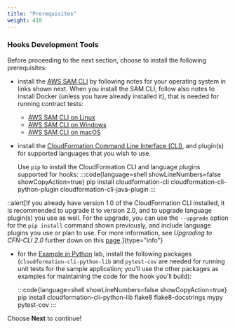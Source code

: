 ```yaml
---
title: "Prerequisites"
weight: 410
---
```


### Hooks Development Tools
Before proceeding to the next section, choose to install the following prerequisites:

* install the [AWS SAM CLI](https://docs.aws.amazon.com/serverless-application-model/latest/developerguide/serverless-sam-reference.html#serverless-sam-cli) by following notes for your operating system in links shown next. When you install the SAM CLI, follow also notes to install Docker (unless you have already installed it), that is needed for running contract tests:

  - [AWS SAM CLI on Linux](https://docs.aws.amazon.com/serverless-application-model/latest/developerguide/serverless-sam-cli-install-linux.html)
  - [AWS SAM CLI on Windows](https://docs.aws.amazon.com/serverless-application-model/latest/developerguide/serverless-sam-cli-install-windows.html)
  - [AWS SAM CLI on macOS](https://docs.aws.amazon.com/serverless-application-model/latest/developerguide/serverless-sam-cli-install-mac.html)

* install the [CloudFormation Command Line Interface (CLI)](https://docs.aws.amazon.com/cloudformation-cli/latest/userguide/what-is-cloudformation-cli.html), and plugin(s) for supported languages that you wish to use.

  Use `pip` to install the CloudFormation CLI and language plugins supported for hooks:
  :::code{language=shell showLineNumbers=false showCopyAction=true}
  pip install cloudformation-cli cloudformation-cli-python-plugin cloudformation-cli-java-plugin
  :::

::alert[If you already have version 1.0 of the CloudFormation CLI installed, it is recommended to upgrade it to version 2.0, and to upgrade language plugin(s) you use as well. For the upgrade, you can use the `--upgrade` option for the `pip install` command shown previously, and include language plugins you use or plan to use. For more information, see *Upgrading to CFN-CLI 2.0* further down on this [page](https://docs.aws.amazon.com/cloudformation-cli/latest/userguide/what-is-cloudformation-cli.html#resource-type-setup).]{type="info"}

* for the [Example in Python](../example-in-python) lab, install the following packages (`cloudformation-cli-python-lib` and `pytest-cov` are needed for running unit tests for the sample application; you'll use the other packages as examples for maintaining the code for the hook you'll build):

  :::code{language=shell showLineNumbers=false showCopyAction=true}
  pip install cloudformation-cli-python-lib flake8 flake8-docstrings mypy pytest-cov
  :::

Choose **Next** to continue!
